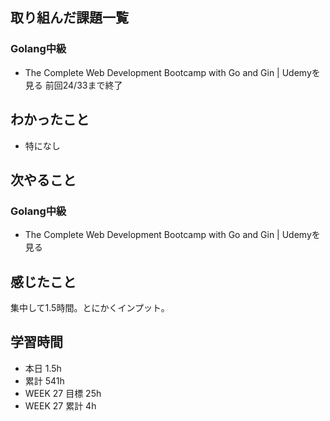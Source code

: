 ## 取り組んだ課題一覧 
### Golang中級
- The Complete Web Development Bootcamp with Go and Gin | Udemyを見る 前回24/33まで終了

 ## わかったこと 
- 特になし

 ## 次やること
### Golang中級
- The Complete Web Development Bootcamp with Go and Gin | Udemyを見る


 ## 感じたこと 
集中して1.5時間。とにかくインプット。

 ## 学習時間 
 - 本日 1.5h 
 - 累計 541h 
 - WEEK 27 目標 25h 
 - WEEK 27 累計 4h